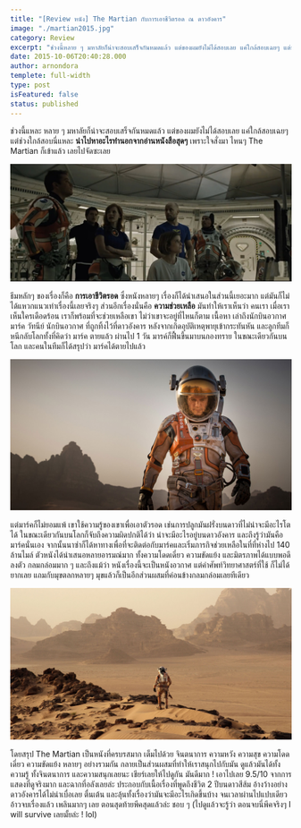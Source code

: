 ```yaml
---
title: "[Review หนัง] The Martian กับการเอาชีวิตรอด ณ ดาวอังคาร"
image: "./martian2015.jpg"
category: Review
excerpt: "ช่วงนี้หลาย ๆ มหาลัยก็น่าจะสอบเสร็จกันหมดแล้ว แต่ของผมยังไม่ได้สอบเลย แค่ใกล้สอบเฉยๆ แต่ช่วงใกล้สอบนี่แหละ น่าไปหาอะไรทำนอกจากอ่านหนังสือสุดๆ ไหนๆ The Martian ก็เข้าแล้ว เลยไปจัดซะเลย"
date: 2015-10-06T20:40:28.000
author: arnondora
templete: full-width
type: post
isFeatured: false
status: published
---
```


ช่วงนี้แหละ หลาย ๆ มหาลัยก็น่าจะสอบเสร็จกันหมดแล้ว แต่ของผมยังไม่ได้สอบเลย แค่ใกล้สอบเฉยๆ แต่ช่วงใกล้สอบนี่แหละ **น่าไปหาอะไรทำนอกจากอ่านหนังสือสุดๆ** เพราะใจสั่งมา ไหนๆ The Martian ก็เข้าแล้ว เลยไปจัดซะเลย

![](./1434378091-rgtre-o.jpg)

ธีมหลักๆ ของเรื่องก็คือ **การเอาชีวิตรอด** ซึ่งหนังหลายๆ เรื่องก็ได้นำเสนอในส่วนนี้เยอะมาก แต่มันก็ไม่ได้แหวกแนวเท่าเรื่องนี้เลยจริงๆ ส่วนอีกเรื่องนั่นคือ **ความช่วยเหลือ** มันทำให้เราเห็นว่า คนเรา เมื่อเราเห็นใครเดือดร้อน เราก็พร้อมที่จะช่วยเหลือเขา ไม่ว่าเขาจะอยู่ที่ไหนก็ตาม
เนื้อหา เล่าถึงนักบินอวกาศ มาร์ค วัทนีย์ นักบินอวกาศ ที่ถูกทิ้งไว้ที่ดาวอังคาร หลังจากเกิดอุบัติเหตุพายุเข้ากระทันหัน และลูกทีมก็หนีกลับโลกทั้งที่คิดว่า มาร์ค ตายแล้ว ผ่านไป 1 วัน มารค์ก็ฟื้นขึ้นมาบนกองทราย ในขณะเดียวกันบนโลก และคนในทีมก็ได้สรุปว่า มาร์คได้ตายไปแล้ว

![1443772677](./1443772677.jpg)

แต่มาร์คก็ไม่ยอมแพ้ เขาใช้ความรู้ของเขาเพื่อเอาตัวรอด เช่นการปลูกมันฝรั่งบนดาวที่ไม่น่าจะมีอะไรโตได้ ในขณะเดียวกันบนโลกก็จับถึงความผิดปกติได้ว่า น่าจะมีอะไรอยู่บนดาวอังคาร และถึงรู้ว่ามันคือมาร์คนั่นเอง จากนั้นนาซ่าก็ได้หาทางเพื่อที่จะติดต่อกับมาร์คและเริ่มภารกิจช่วยเหลือในที่ที่ห่างไป 140 ล้านไมล์
ตัวหนังได้นำเสนอหลายอารมณ์มาก ทั้งความโดดเดี่ยว ความขัดแย้ง และมิตรภาพได้แบบพอดี ลงตัว กลมกล่อมมาก ๆ และถึงแม้ว่า หนังเรื่องนี้จะเป็นหนังอวกาศ แต่คำศัพท์วิทยาศาสตร์ที่ใช้ ก็ไม่ได้ยากเลย แถมกับมุขตลกหลายๆ มุขแล้วก็เป็นอีกส่วนผสมที่ค่อนข้างกลมกล่อมเลยทีเดียว

![](./1443701674-martiangal-o.jpg)

โดยสรุป The Martian เป็นหนังที่ครบรสมาก เต็มไปด้วย จินตนาการ ความหวัง ความสุข ความโดดเดี่ยว ความขัดแย้ง หลายๆ อย่างรวมกัน กลายเป็นส่วนผสมที่ทำให้เราสนุกไปกับมัน ดูแล้วมันได้ทั้งความรู้ ทั้งจินตนาการ และความสนุกเลยนะ เชียร์เลยให้ไปดูกัน มันดีมาก !
เอาไปเลย 9.5/10 จากการแสดงที่ดูจริงมาก และฉากที่อลังเลยล่ะ ประกอบกับเนื้อเรื่องที่พูดถึงชีวิต 2 ปีบนดาวสีส้ม อ้างว้างอย่างดาวอังคารได้ไม่น่าเบื่อเลย ตื่นเต้น และลุ้นทั้งเรื่องว่ามันจะมีอะไรเกิดขึ้นบ้าง จนเวลาผ่านไปแปบเดียว อ้าวจบเรื่องแล้ว เพลินมากๆ เลย ตอนสุดท้ายพีคสุดแล้วล่ะ ชอบ ๆ (ไปดูแล้วจะรู้ว่า ตอนจบนี่พีคจริงๆ I will survive เลยมั้ยล่ะ ! lol)
